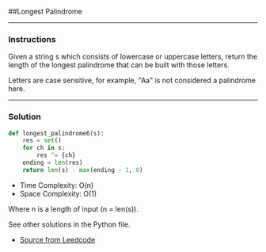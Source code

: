 ##Longest Palindrome

---
### Instructions

Given a string s which consists of lowercase or uppercase letters, return the length of the longest palindrome that can be built with those letters.

Letters are case sensitive, for example, "Aa" is not considered a palindrome here.

---

### Solution

```py
def longest_palindrome6(s):
    res = set()
    for ch in s:
        res ^= {ch}
    ending = len(res)
    return len(s) - max(ending - 1, 0)
```

* Time Complexity: O(n)
* Space Complexity: O(1) 

Where n is a length of input (n = len(s)).

See other solutions in the Python file.


* [Source from Leedcode](https://leetcode.com/problems/longest-palindrome/description/)
